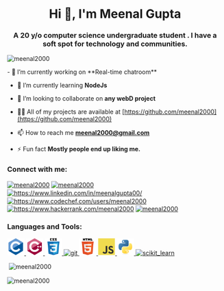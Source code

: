 <h1 align="center">Hi 👋, I'm Meenal Gupta</h1>
<h3 align="center">A 20 y/o computer science undergraduate student . I have a soft spot for technology and communities.</h3>

<p align="left"> <img src="https://komarev.com/ghpvc/?username=meenal2000&label=Profile%20views&color=0e75b6&style=flat" alt="meenal2000" /> </p>
- 🔭 I’m currently working on **Real-time chatroom**

- 🌱 I’m currently learning **NodeJs**

- 👯 I’m looking to collaborate on **any webD project**

- 👨‍💻 All of my projects are available at [https://github.com/meenal2000](https://github.com/meenal2000)

- 📫 How to reach me **meenal2000@gmail.com**

- ⚡ Fun fact **Mostly people end up liking me.**

<h3 align="left">Connect with me:</h3>
<p align="left">
<a href="https://dev.to/meenal2000" target="blank"><img align="center" src="https://cdn.jsdelivr.net/npm/simple-icons@3.0.1/icons/dev-dot-to.svg" alt="meenal2000" height="30" width="40" /></a>
<a href="https://twitter.com/meenal2000" target="blank"><img align="center" src="https://raw.githubusercontent.com/rahuldkjain/github-profile-readme-generator/master/src/images/icons/Social/twitter.svg" alt="meenal2000" height="30" width="40" /></a>
<a href="https://linkedin.com/in/https://www.linkedin.com/in/meenalgupta00/" target="blank"><img align="center" src="https://raw.githubusercontent.com/rahuldkjain/github-profile-readme-generator/master/src/images/icons/Social/linked-in-alt.svg" alt="https://www.linkedin.com/in/meenalgupta00/" height="30" width="40" /></a>
<a href="https://www.codechef.com/users/https://www.codechef.com/users/meenal2000" target="blank"><img align="center" src="https://cdn.jsdelivr.net/npm/simple-icons@3.1.0/icons/codechef.svg" alt="https://www.codechef.com/users/meenal2000" height="30" width="40" /></a>
<a href="https://www.hackerrank.com/https://www.hackerrank.com/meenal2000" target="blank"><img align="center" src="https://raw.githubusercontent.com/rahuldkjain/github-profile-readme-generator/master/src/images/icons/Social/hackerrank.svg" alt="https://www.hackerrank.com/meenal2000" height="30" width="40" /></a>
<a href="https://codeforces.com/profile/meenal2000" target="blank"><img align="center" src="https://cdn.jsdelivr.net/npm/simple-icons@3.0.1/icons/codeforces.svg" alt="meenal2000" height="30" width="40" /></a>
</p>

<h3 align="left">Languages and Tools:</h3>
<p align="left"> <a href="https://www.cprogramming.com/" target="_blank"> <img src="https://raw.githubusercontent.com/devicons/devicon/master/icons/c/c-original.svg" alt="c" width="40" height="40"/> </a> <a href="https://www.w3schools.com/cpp/" target="_blank"> <img src="https://raw.githubusercontent.com/devicons/devicon/master/icons/cplusplus/cplusplus-original.svg" alt="cplusplus" width="40" height="40"/> </a> <a href="https://www.w3schools.com/css/" target="_blank"> <img src="https://raw.githubusercontent.com/devicons/devicon/master/icons/css3/css3-original-wordmark.svg" alt="css3" width="40" height="40"/> </a> <a href="https://git-scm.com/" target="_blank"> <img src="https://www.vectorlogo.zone/logos/git-scm/git-scm-icon.svg" alt="git" width="40" height="40"/> </a> <a href="https://www.w3.org/html/" target="_blank"> <img src="https://raw.githubusercontent.com/devicons/devicon/master/icons/html5/html5-original-wordmark.svg" alt="html5" width="40" height="40"/> </a> <a href="https://developer.mozilla.org/en-US/docs/Web/JavaScript" target="_blank"> <img src="https://raw.githubusercontent.com/devicons/devicon/master/icons/javascript/javascript-original.svg" alt="javascript" width="40" height="40"/> </a> <a href="https://www.python.org" target="_blank"> <img src="https://raw.githubusercontent.com/devicons/devicon/master/icons/python/python-original.svg" alt="python" width="40" height="40"/> </a> <a href="https://scikit-learn.org/" target="_blank"> <img src="https://upload.wikimedia.org/wikipedia/commons/0/05/Scikit_learn_logo_small.svg" alt="scikit_learn" width="40" height="40"/> </a> </p>
<p>&nbsp;<img align="center" src="https://github-readme-stats.vercel.app/api?username=meenal2000&show_icons=true&locale=en" alt="meenal2000" /></p>

<p><img align="center" src="https://github-readme-streak-stats.herokuapp.com/?user=meenal2000&" alt="meenal2000" /></p>
